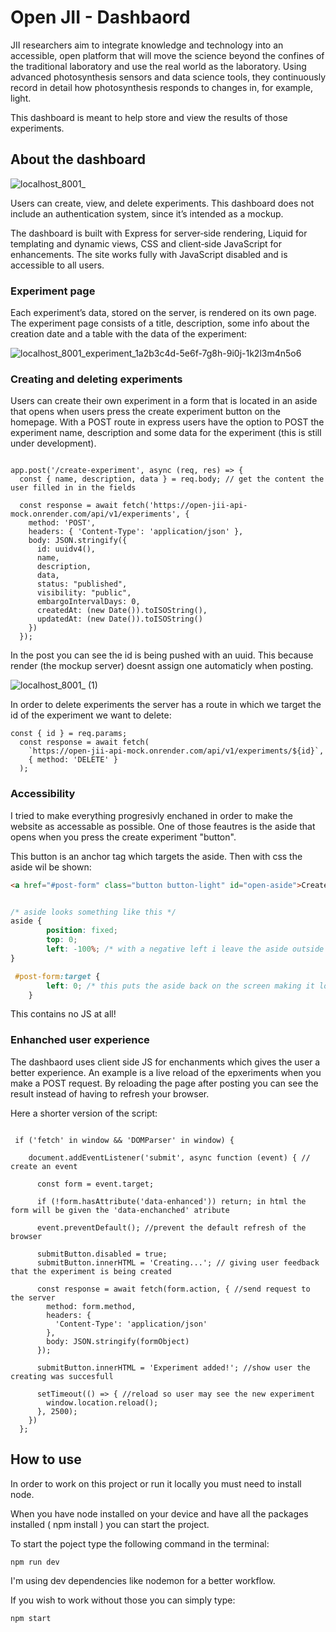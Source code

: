 # Open JII - Dashbaord

JII researchers aim to integrate knowledge and technology into an accessible, open platform that will move the science beyond the confines of the traditional laboratory and use the real world as the laboratory. Using advanced photosynthesis sensors and data science tools, they continuously record in detail how photosynthesis responds to changes in, for example, light.

This dashboard is meant to help store and view the results of those experiments.


## About the dashboard

![localhost_8001_](https://github.com/user-attachments/assets/58415d17-aad3-4131-8d1f-62d8871fecc7)

Users can create, view, and delete experiments. This dashboard does not include an authentication system, since it’s intended as a mockup.

The dashboard is built with Express for server‑side rendering, Liquid for templating and dynamic views, CSS and client‑side JavaScript for enhancements.
The site works fully with JavaScript disabled and is accessible to all users.

### Experiment page

Each experiment’s data, stored on the server, is rendered on its own page.
The experiment page consists of a title, description, some info about the creation date and a table with the data of the experiment:

![localhost_8001_experiment_1a2b3c4d-5e6f-7g8h-9i0j-1k2l3m4n5o6](https://github.com/user-attachments/assets/ea424f7c-d511-45f8-8389-a8d714fca32c)

### Creating and deleting experiments

Users can create their own experiment in a form that is located in an aside that opens when users press the create experiment button on the homepage.
With a POST route in express users have the option to POST the experiment name, description and some data for the experiment (this is still under development).

``` JS

app.post('/create-experiment', async (req, res) => {
  const { name, description, data } = req.body; // get the content the user filled in in the fields

  const response = await fetch('https://open-jii-api-mock.onrender.com/api/v1/experiments', {
    method: 'POST',
    headers: { 'Content-Type': 'application/json' },
    body: JSON.stringify({
      id: uuidv4(), 
      name,
      description,
      data,
      status: "published", 
      visibility: "public", 
      embargoIntervalDays: 0,
      createdAt: (new Date()).toISOString(),  
      updatedAt: (new Date()).toISOString()
    })
  });

```
In the post you can see the id is being pushed with an uuid. This because render (the mockup server) doesnt assign one automaticly when posting.

![localhost_8001_ (1)](https://github.com/user-attachments/assets/51390e66-ff3d-41a7-9b31-054e4b45b066)

In order to delete experiments the server has a route in which we target the id of the experiment we want to delete:
``` JS
const { id } = req.params;
  const response = await fetch(
    `https://open-jii-api-mock.onrender.com/api/v1/experiments/${id}`,
    { method: 'DELETE' }
  );

```

### Accessibility

I tried to make everything progresivly enchaned in order to make the website as accessable as possible. One of those feautres is the aside that opens when you press the create experiment "button".

This button is an anchor tag which targets the aside. Then with css the aside wil be shown:
``` HTML
<a href="#post-form" class="button button-light" id="open-aside">Create Experiment</a>
```

``` CSS

/* aside looks something like this */
aside {
        position: fixed;
        top: 0;
        left: -100%; /* with a negative left i leave the aside outside of the screen */
}

 #post-form:target {
        left: 0; /* this puts the aside back on the screen making it look like it "opened" */
    }

```
This contains no JS at all!

### Enhanched user experience

The dashbaord uses client side JS for enchanments which gives the user a better experience. An example is a live reload of the epxeriments when you make a POST request. By reloading the page after posting you can see the result instead of having to refresh your browser.

Here a shorter version of the script:
``` JS

 if ('fetch' in window && 'DOMParser' in window) {

    document.addEventListener('submit', async function (event) { // create an event

      const form = event.target;

      if (!form.hasAttribute('data-enhanced')) return; in html the form will be given the 'data-enchanched' atribute

      event.preventDefault(); //prevent the default refresh of the browser

      submitButton.disabled = true;
      submitButton.innerHTML = 'Creating...'; // giving user feedback that the experiment is being created

      const response = await fetch(form.action, { //send request to the server
        method: form.method,
        headers: {
          'Content-Type': 'application/json'
        },
        body: JSON.stringify(formObject)
      });

      submitButton.innerHTML = 'Experiment added!'; //show user the creating was succesfull

      setTimeout(() => { //reload so user may see the new experiment
        window.location.reload();
      }, 2500);
    })
  };

```

## How to use

In order to work on this project or run it locally you must need to install node.

When you have node installed on your device and have all the packages installed ( npm install ) you can start the project.

To start the poject type the following command in the terminal:
```JS
npm run dev
```

I'm using dev dependencies like nodemon for a better workflow. 

If you wish to work without those you can simply type:
```JS 
npm start
```




